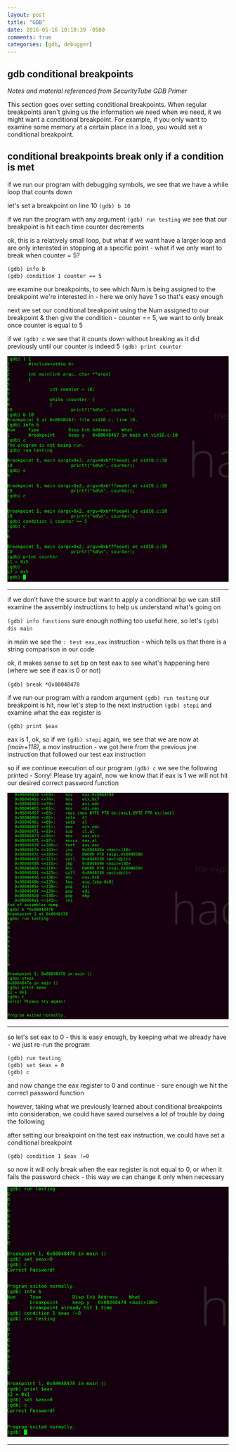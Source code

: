 ```yaml
---
layout: post
title: "GDB"
date: 2016-05-16 10:10:39 -0500
comments: true
categories: [gdb, debugger]
---
```

## gdb conditional breakpoints
*Notes and material referenced from SecurityTube GDB Primer*

This section goes over setting conditional breakpoints. When regular breakpoints aren't giving us the information we need when we need, it we might want a conditional breakpoint.
For example, if you only want to examine some memory at a certain place in a loop, you would set a conditional breakpoint.

<!--more-->

conditional breakpoints break only if a condition is met
---
if we run our program with debugging symbols, we see that we have a while loop that counts down

let's set a breakpoint on line 10 `(gdb) b 10`

if we run the program with any argument `(gdb) run testing` we see that our breakpoint is hit each time counter decrements

ok, this is a relatively small loop, but what if we want have a larger loop and are only interested in stopping at a specific point - what if we only want to break when counter = 5?

    (gdb) info b
    (gdb) condition 1 counter == 5

we examine our breakpoints, to see which Num is being assigned to the breakpoint we're interested in - here we only have 1 so that's easy enough

next we set our conditional breakpoint using the Num assigned to our breakpoint & then give the condition - counter == 5, we want to only break once counter is equal to 5

if we `(gdb) c` we see that it counts down without breaking as it did previously until our counter is indeed 5 `(gdb) print counter`

![gdb conditional breakpoint](/images/gdbcondbp.png)

---

if we don’t have the source but want to apply a conditional bp we can still examine the assembly instructions to help us understand what's going on

`(gdb) info functions` sure enough nothing too useful here, so let's `(gdb) dis main`

in main we see the `: test eax,eax` instruction - which tells us that there is a string comparison in our code

ok, it makes sense to set bp on test eax to see what's happening here (where we see if eax is 0 or not)

`(gdb) break *0x08048478`

if we run our program with a random argument `(gdb) run testing` our breakpoint is hit, now let's step to the next instruction `(gdb) stepi` and examine what the eax register is

    (gdb) print $eax

eax is 1, ok, so if we `(gdb) stepi` again, we see that we are now at *(main+118)*, a mov instruction - we got here from the previous jne instruction that followed our test eax instruction

so if we continue execution of our program `(gdb) c` we see the following printed - Sorry! Please try again!, now we know that if eax is 1 we will not hit our desired correct password function

![gdb conditional breakpoint no source](/images/gdbcondbp2.png)

---
so let's set eax to 0 - this is easy enough, by keeping what we already have - we just re-run the program

    (gdb) run testing
    (gdb) set $eax = 0
    (gdb) c

and now change the eax register to 0 and continue - sure enough we hit the correct password function

however, taking what we previously learned about conditional breakpoints into consideration, we could have saved ourselves a lot of trouble by doing the following

after setting our breakpoint on the test eax instruction, we could have set a conditional breakpoint

    (gdb) condition 1 $eax !=0

so now it will only break when the eax register is not equal to 0, or when it fails the password check - this way we can change it only when necessary

![gdb conditional breakpoint no source](/images/gdbcondbp3.png)

---

